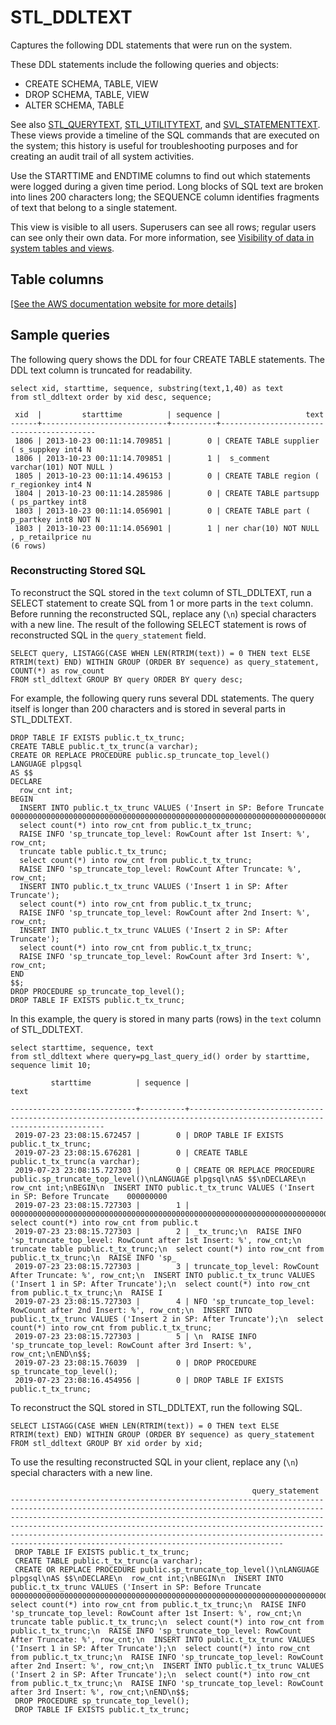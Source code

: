 # STL\_DDLTEXT<a name="r_STL_DDLTEXT"></a>

Captures the following DDL statements that were run on the system\.

These DDL statements include the following queries and objects: 
+ CREATE SCHEMA, TABLE, VIEW
+ DROP SCHEMA, TABLE, VIEW
+ ALTER SCHEMA, TABLE

See also [STL\_QUERYTEXT](r_STL_QUERYTEXT.md), [STL\_UTILITYTEXT](r_STL_UTILITYTEXT.md), and [SVL\_STATEMENTTEXT](r_SVL_STATEMENTTEXT.md)\. These views provide a timeline of the SQL commands that are executed on the system; this history is useful for troubleshooting purposes and for creating an audit trail of all system activities\.

Use the STARTTIME and ENDTIME columns to find out which statements were logged during a given time period\. Long blocks of SQL text are broken into lines 200 characters long; the SEQUENCE column identifies fragments of text that belong to a single statement\.

This view is visible to all users\. Superusers can see all rows; regular users can see only their own data\. For more information, see [Visibility of data in system tables and views](c_visibility-of-data.md)\.

## Table columns<a name="r_STL_DDLTEXT-table-columns2"></a>

[\[See the AWS documentation website for more details\]](http://docs.aws.amazon.com/redshift/latest/dg/r_STL_DDLTEXT.html)

## Sample queries<a name="r_STL_DDLTEXT-sample-queries2"></a>

The following query shows the DDL for four CREATE TABLE statements\. The DDL text column is truncated for readability\.

```
select xid, starttime, sequence, substring(text,1,40) as text
from stl_ddltext order by xid desc, sequence;

 xid  |         starttime          | sequence |                   text
------+----------------------------+----------+------------------------------------------
 1806 | 2013-10-23 00:11:14.709851 |        0 | CREATE TABLE supplier ( s_suppkey int4 N
 1806 | 2013-10-23 00:11:14.709851 |        1 |  s_comment varchar(101) NOT NULL )
 1805 | 2013-10-23 00:11:14.496153 |        0 | CREATE TABLE region ( r_regionkey int4 N
 1804 | 2013-10-23 00:11:14.285986 |        0 | CREATE TABLE partsupp ( ps_partkey int8
 1803 | 2013-10-23 00:11:14.056901 |        0 | CREATE TABLE part ( p_partkey int8 NOT N
 1803 | 2013-10-23 00:11:14.056901 |        1 | ner char(10) NOT NULL , p_retailprice nu
(6 rows)
```

### Reconstructing Stored SQL<a name="r_STL_DDLTEXT-reconstruct-sql"></a>

To reconstruct the SQL stored in the `text` column of STL\_DDLTEXT, run a SELECT statement to create SQL from 1 or more parts in the `text` column\. Before running the reconstructed SQL, replace any \(`\n`\) special characters with a new line\. The result of the following SELECT statement is rows of reconstructed SQL in the `query_statement` field\.

```
SELECT query, LISTAGG(CASE WHEN LEN(RTRIM(text)) = 0 THEN text ELSE RTRIM(text) END) WITHIN GROUP (ORDER BY sequence) as query_statement, COUNT(*) as row_count 
FROM stl_ddltext GROUP BY query ORDER BY query desc;
```

For example, the following query runs several DDL statements\. The query itself is longer than 200 characters and is stored in several parts in STL\_DDLTEXT\. 

```
DROP TABLE IF EXISTS public.t_tx_trunc;
CREATE TABLE public.t_tx_trunc(a varchar);
CREATE OR REPLACE PROCEDURE public.sp_truncate_top_level()
LANGUAGE plpgsql
AS $$
DECLARE
  row_cnt int;
BEGIN
  INSERT INTO public.t_tx_trunc VALUES ('Insert in SP: Before Truncate    0000000000000000000000000000000000000000000000000000000000000000000000000000000000000000000000000000000000000000000000000000000000000000000000000000000000000000');
  select count(*) into row_cnt from public.t_tx_trunc;
  RAISE INFO 'sp_truncate_top_level: RowCount after 1st Insert: %', row_cnt;
  truncate table public.t_tx_trunc;
  select count(*) into row_cnt from public.t_tx_trunc;
  RAISE INFO 'sp_truncate_top_level: RowCount After Truncate: %', row_cnt;
  INSERT INTO public.t_tx_trunc VALUES ('Insert 1 in SP: After Truncate');
  select count(*) into row_cnt from public.t_tx_trunc;
  RAISE INFO 'sp_truncate_top_level: RowCount after 2nd Insert: %', row_cnt;
  INSERT INTO public.t_tx_trunc VALUES ('Insert 2 in SP: After Truncate');
  select count(*) into row_cnt from public.t_tx_trunc;
  RAISE INFO 'sp_truncate_top_level: RowCount after 3rd Insert: %', row_cnt;
END
$$;
DROP PROCEDURE sp_truncate_top_level();
DROP TABLE IF EXISTS public.t_tx_trunc;
```

In this example, the query is stored in many parts \(rows\) in the `text` column of STL\_DDLTEXT\.

```
select starttime, sequence, text
from stl_ddltext where query=pg_last_query_id() order by starttime, sequence limit 10;
```

```
         starttime          | sequence |                                                                                                   text                  
                                                                                 
----------------------------+----------+-------------------------------------------------------------------------------------------------------------------------
 2019-07-23 23:08:15.672457 |        0 | DROP TABLE IF EXISTS public.t_tx_trunc;
 2019-07-23 23:08:15.676281 |        0 | CREATE TABLE public.t_tx_trunc(a varchar);
 2019-07-23 23:08:15.727303 |        0 | CREATE OR REPLACE PROCEDURE public.sp_truncate_top_level()\nLANGUAGE plpgsql\nAS $$\nDECLARE\n  row_cnt int;\nBEGIN\n  INSERT INTO public.t_tx_trunc VALUES ('Insert in SP: Before Truncate    000000000
 2019-07-23 23:08:15.727303 |        1 | 0000000000000000000000000000000000000000000000000000000000000000000000000000000000000000000000000000000000000000000000000000000000000000000000000000000');\n  select count(*) into row_cnt from public.t
 2019-07-23 23:08:15.727303 |        2 | _tx_trunc;\n  RAISE INFO 'sp_truncate_top_level: RowCount after 1st Insert: %', row_cnt;\n  truncate table public.t_tx_trunc;\n  select count(*) into row_cnt from public.t_tx_trunc;\n  RAISE INFO 'sp_
 2019-07-23 23:08:15.727303 |        3 | truncate_top_level: RowCount After Truncate: %', row_cnt;\n  INSERT INTO public.t_tx_trunc VALUES ('Insert 1 in SP: After Truncate');\n  select count(*) into row_cnt from public.t_tx_trunc;\n  RAISE I
 2019-07-23 23:08:15.727303 |        4 | NFO 'sp_truncate_top_level: RowCount after 2nd Insert: %', row_cnt;\n  INSERT INTO public.t_tx_trunc VALUES ('Insert 2 in SP: After Truncate');\n  select count(*) into row_cnt from public.t_tx_trunc;
 2019-07-23 23:08:15.727303 |        5 | \n  RAISE INFO 'sp_truncate_top_level: RowCount after 3rd Insert: %', row_cnt;\nEND\n$$;
 2019-07-23 23:08:15.76039  |        0 | DROP PROCEDURE sp_truncate_top_level();
 2019-07-23 23:08:16.454956 |        0 | DROP TABLE IF EXISTS public.t_tx_trunc;
```

To reconstruct the SQL stored in STL\_DDLTEXT, run the following SQL\. 

```
SELECT LISTAGG(CASE WHEN LEN(RTRIM(text)) = 0 THEN text ELSE RTRIM(text) END) WITHIN GROUP (ORDER BY sequence) as query_statement 
FROM stl_ddltext GROUP BY xid order by xid;
```

To use the resulting reconstructed SQL in your client, replace any \(`\n`\) special characters with a new line\. 

```
                                                      query_statement                                                                                                                                                                                                                                                                                                                                                                                                                                                                                                                                                         
---------------------------------------------------------------------------------------------------------------------------------------------------------------------------------------------------------------------------------------------------------------------------------------------------------------------------------------------------------------------------------------------------------------------------
 DROP TABLE IF EXISTS public.t_tx_trunc;
 CREATE TABLE public.t_tx_trunc(a varchar);
 CREATE OR REPLACE PROCEDURE public.sp_truncate_top_level()\nLANGUAGE plpgsql\nAS $$\nDECLARE\n  row_cnt int;\nBEGIN\n  INSERT INTO public.t_tx_trunc VALUES ('Insert in SP: Before Truncate    0000000000000000000000000000000000000000000000000000000000000000000000000000000000000000000000000000000000000000000000000000000000000000000000000000000000000000');\n  select count(*) into row_cnt from public.t_tx_trunc;\n  RAISE INFO 'sp_truncate_top_level: RowCount after 1st Insert: %', row_cnt;\n  truncate table public.t_tx_trunc;\n  select count(*) into row_cnt from public.t_tx_trunc;\n  RAISE INFO 'sp_truncate_top_level: RowCount After Truncate: %', row_cnt;\n  INSERT INTO public.t_tx_trunc VALUES ('Insert 1 in SP: After Truncate');\n  select count(*) into row_cnt from public.t_tx_trunc;\n  RAISE INFO 'sp_truncate_top_level: RowCount after 2nd Insert: %', row_cnt;\n  INSERT INTO public.t_tx_trunc VALUES ('Insert 2 in SP: After Truncate');\n  select count(*) into row_cnt from public.t_tx_trunc;\n  RAISE INFO 'sp_truncate_top_level: RowCount after 3rd Insert: %', row_cnt;\nEND\n$$;
 DROP PROCEDURE sp_truncate_top_level();
 DROP TABLE IF EXISTS public.t_tx_trunc;
```